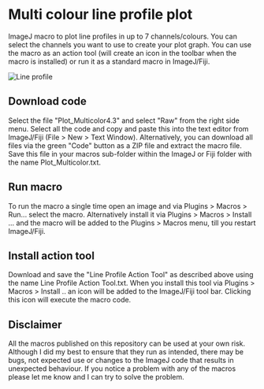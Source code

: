 # Multi colour line profile plot

ImageJ macro to plot line profiles in up to 7 channels/colours. You can select the channels you want to use to create your plot graph. You can use the macro as an action tool (will create an icon in the toolbar when the macro is installed) or run it as a standard macro in ImageJ/Fiji. 

![Line profile](https://github.com/KeesStraatman/Multi-colour-line-profile-plot/blob/main/Line%20profile.png)



## Download code

Select the file "Plot_Multicolor4.3" and select "Raw" from the right side menu. Select all the code and copy and paste this into the text editor from ImageJ/Fiji (File > New > Text Window). Alternatively, you can download all files via the green "Code" button as a ZIP file and extract the macro file. Save this file in your macros sub-folder within the ImageJ or Fiji folder with the name Plot_Multicolor.txt.

## Run macro

To run the macro a single time open an image and via Plugins > Macros > Run... select the macro. Alternatively install it via Plugins > Macros > Install ... and the macro will be added to the Plugins > Macros menu, till you restart ImageJ/Fiji.

## Install action tool

Download and save the "Line Profile Action Tool" as described above using the name Line Profile Action Tool.txt. When you install this tool via  Plugins > Macros > Install .. an icon will be added to the ImageJ/Fiji tool bar. Clicking this icon will execute the macro code.

## Disclaimer

All the macros published on this repository can be used at your own risk. Although I did my best to ensure that they run as intended, there may be bugs, not expected use or changes to the ImageJ code that results in unexpected behaviour. If you notice a problem with any of the macros please let me know and I can try to solve the problem.